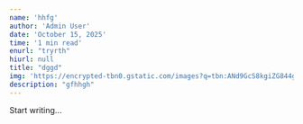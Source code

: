 ```yaml
---
name: 'hhfg'
author: 'Admin User'
date: 'October 15, 2025'
time: '1 min read'
enurl: "tryrth"
hiurl: null
title: "dggd"
img: 'https://encrypted-tbn0.gstatic.com/images?q=tbn:ANd9GcS8kgiZG844gI5C6oNFnEmZtI1XIPEkMvxelQ&s'
description: "gfhhgh"
---
```


Start writing...